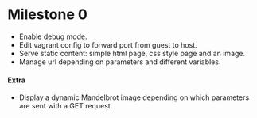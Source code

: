 # Milestone 0  

* Enable debug mode.  
* Edit vagrant config to forward port from guest to host.  
* Serve static content: simple html page, css style page and an image.  
* Manage url depending on parameters and different variables.  

#### Extra  

* Display a dynamic Mandelbrot image depending on which parameters are sent with a GET request.
